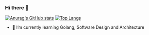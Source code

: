 ### Hi there 👋

[![Anurag's GitHub stats](https://github-readme-stats.vercel.app/api?username=hoachnt&count_private=true&show_icons=true)](https://github.com/anuraghazra/github-readme-stats) 
[![Top Langs](https://github-readme-stats.vercel.app/api/top-langs/?username=hoachnt&layout=compact&hide=html)](https://github.com/anuraghazra/github-readme-stats)

- 🌱 I’m currently learning Golang, Software Design and Architecture
